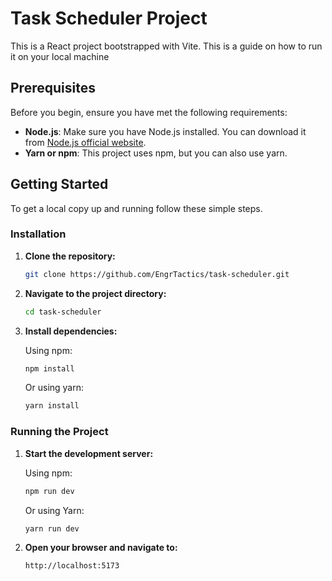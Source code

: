 # Task Scheduler Project

This is a React project bootstrapped with Vite. This is a guide on how to run it on your local machine

## Prerequisites

Before you begin, ensure you have met the following requirements:

- **Node.js**: Make sure you have Node.js installed. You can download it from [Node.js official website](https://nodejs.org/).
- **Yarn or npm**: This project uses npm, but you can also use yarn.

## Getting Started

To get a local copy up and running follow these simple steps.

### Installation

1. **Clone the repository:**

   ```sh
   git clone https://github.com/EngrTactics/task-scheduler.git
   ```

2. **Navigate to the project directory:**

   ```sh
   cd task-scheduler
   ```

3. **Install dependencies:**

   Using npm:

   ```sh
   npm install
   ```

   Or using yarn:

   ```sh
   yarn install
   ```

### Running the Project

1. **Start the development server:**

   Using npm:

   ```sh
   npm run dev
   ```

   Or using Yarn:

   ```sh
   yarn run dev
   ```

2. **Open your browser and navigate to:**

   ```
   http://localhost:5173
   ```
